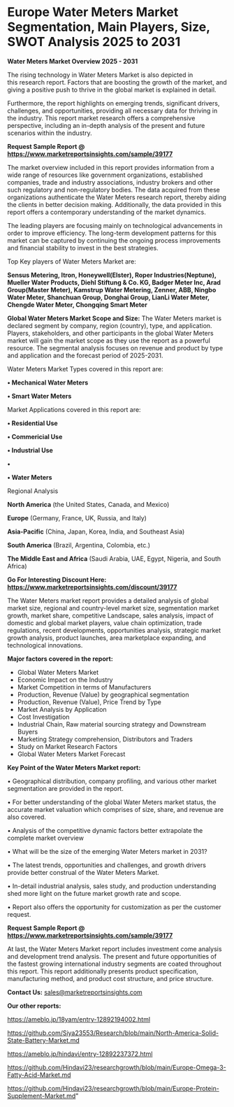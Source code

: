 # Europe Water Meters Market Segmentation, Main Players, Size, SWOT Analysis 2025 to 2031

<Strong> Water Meters Market Overview 2025 - 2031</strong>

The rising technology in Water Meters Market is also depicted in this research report. Factors that are boosting the growth of the market, and giving a positive push to thrive in the global market is explained in detail.

Furthermore, the report highlights on emerging trends, significant drivers, challenges, and opportunities, providing all necessary data for thriving in the industry. This report market research offers a comprehensive perspective, including an in-depth analysis of the present and future scenarios within the industry.

<strong>Request Sample Report @ <a href=https://www.marketreportsinsights.com/sample/39177>https://www.marketreportsinsights.com/sample/39177</a></strong>

The market overview included in this report provides information from a wide range of resources like government organizations, established companies, trade and industry associations, industry brokers and other such regulatory and non-regulatory bodies. The data acquired from these organizations authenticate the Water Meters research report, thereby aiding the clients in better decision making. Additionally, the data provided in this report offers a contemporary understanding of the market dynamics.

The leading players are focusing mainly on technological advancements in order to improve efficiency. The long-term development patterns for this market can be captured by continuing the ongoing process improvements and financial stability to invest in the best strategies.

Top Key players of Water Meters Market are:

<strong>Sensus Metering, Itron, Honeywell(Elster), Roper Industries(Neptune), Mueller Water Products, Diehl Stiftung & Co. KG, Badger Meter Inc, Arad Group(Master Meter), Kamstrup Water Metering, Zenner, ABB, Ningbo Water Meter, Shanchuan Group, Donghai Group, LianLi Water Meter, Chengde Water Meter, Chongqing Smart Meter</strong>

<strong><b>Global Water Meters Market Scope and Size:</b></strong>
The Water Meters market is declared segment by company, region (country), type, and application. Players, stakeholders, and other participants in the global Water Meters market will gain the market scope as they use the report as a powerful resource. The segmental analysis focuses on revenue and product by type and application and the forecast period of 2025-2031.

Water Meters Market Types covered in this report are:

<strong>•  Mechanical Water Meters

•  Smart Water Meters</strong>

Market Applications covered in this report are:

<strong>•  Residential Use

•  Commericial Use

•  Industrial Use

•  

•  Water Meters</strong> 

Regional Analysis

<strong>North America</strong> (the United States, Canada, and Mexico)

<strong>Europe</strong> (Germany, France, UK, Russia, and Italy)

<strong>Asia-Pacific</strong> (China, Japan, Korea, India, and Southeast Asia)

<strong>South America</strong> (Brazil, Argentina, Colombia, etc.)

<strong>The Middle East and Africa</strong> (Saudi Arabia, UAE, Egypt, Nigeria, and South Africa)

<strong>Go For Interesting Discount Here: <a href=https://www.marketreportsinsights.com/discount/39177>https://www.marketreportsinsights.com/discount/39177</a></strong>

The Water Meters market report provides a detailed analysis of global market size, regional and country-level market size, segmentation market growth, market share, competitive Landscape, sales analysis, impact of domestic and global market players, value chain optimization, trade regulations, recent developments, opportunities analysis, strategic market growth analysis, product launches, area marketplace expanding, and technological innovations.

<strong><b>Major factors covered in the report:</b></strong>
<ul>
  <li>Global Water Meters Market </li>
  <li>Economic Impact on the Industry</li>
  <li>Market Competition in terms of Manufacturers</li>
  <li>Production, Revenue (Value) by geographical segmentation</li>
  <li>Production, Revenue (Value), Price Trend by Type</li>
  <li>Market Analysis by Application</li>
  <li>Cost Investigation</li>
  <li>Industrial Chain, Raw material sourcing strategy and Downstream Buyers</li>
  <li>Marketing Strategy comprehension, Distributors and Traders</li>
  <li>Study on Market Research Factors</li>
  <li>Global Water Meters Market Forecast</li>
</ul>

<strong><b>Key Point of the Water Meters Market report:</b></strong>

• Geographical distribution, company profiling, and various other market segmentation are provided in the report.

• For better understanding of the global Water Meters market status, the accurate market valuation which comprises of size, share, and revenue are also covered.

• Analysis of the competitive dynamic factors better extrapolate the complete market overview

• What will be the size of the emerging Water Meters market in 2031?

• The latest trends, opportunities and challenges, and growth drivers provide better construal of the Water Meters Market.

• In-detail industrial analysis, sales study, and production understanding shed more light on the future market growth rate and scope.

• Report also offers the opportunity for customization as per the customer request.

<strong>Request Sample Report @ <a href=https://www.marketreportsinsights.com/sample/39177>https://www.marketreportsinsights.com/sample/39177</a></strong>

At last, the Water Meters Market report includes investment come analysis and development trend analysis. The present and future opportunities of the fastest growing international industry segments are coated throughout this report. This report additionally presents product specification, manufacturing method, and product cost structure, and price structure.

<strong>Contact Us:</strong>
sales@marketreportsinsights.com

<strong>Our other reports:</strong>

<a href=https://ameblo.jp/18yam/entry-12892194002.html>https://ameblo.jp/18yam/entry-12892194002.html</a>

<a href=https://github.com/Siya23553/Research/blob/main/North-America-Solid-State-Battery-Market.md>https://github.com/Siya23553/Research/blob/main/North-America-Solid-State-Battery-Market.md</a>

<a href=https://ameblo.jp/hindavi/entry-12892237372.html>https://ameblo.jp/hindavi/entry-12892237372.html</a>

<a href=https://github.com/Hindavi23/researchgrowth/blob/main/Europe-Omega-3-Fatty-Acid-Market.md>https://github.com/Hindavi23/researchgrowth/blob/main/Europe-Omega-3-Fatty-Acid-Market.md</a>

<a href=https://github.com/Hindavi23/researchgrowth/blob/main/Europe-Protein-Supplement-Market.md>https://github.com/Hindavi23/researchgrowth/blob/main/Europe-Protein-Supplement-Market.md</a>"

